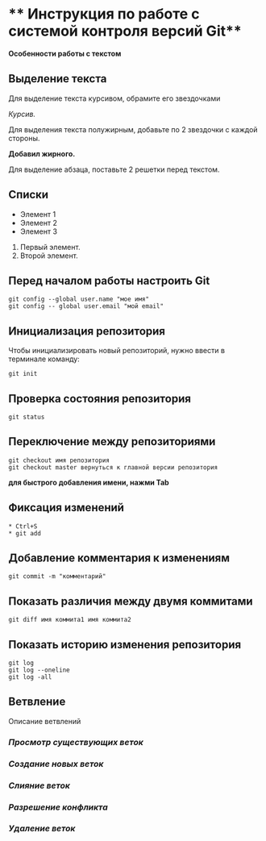 # ** Инструкция по работе с системой контроля версий Git**

**Особенности работы с текстом**

## Выделение текста

Для выделение текста курсивом, обрамите его звездочками 

*Курсив.*

Для выделения текста полужирным, добавьте по 2 звездочки  с каждой стороны.

**Добавил жирного.**

Для выделение абзаца, поставьте 2 решетки перед текстом.

## Списки

* Элемент 1
* Элемент 2
* Элемент 3

1. Первый элемент.
2. Второй элемент.




## Перед началом работы настроить Git

    git config --global user.name "мое имя"
    git config -- global user.email "мой email"

## Инициализация репозитория

Чтобы инициализировать новый репозиторий, нужно ввести в терминале команду:

    git init

## Проверка состояния репозитория 


    git status


## Переключение между репозиториями

    git checkout имя репозитория
    git checkout master вернуться к главной версии репозитория
**для быстрого добавления имени, нажми Tab**

## Фиксация изменений

    * Ctrl+S
    * git add

## Добавление комментария к изменениям

    git commit -m "комментарий"

## Показать различия между двумя коммитами

    git diff имя коммита1 имя коммита2

## Показать историю изменения репозитория

    git log
    git log --oneline
    git log -all

## Ветвление

Описание ветвлений


### *Просмотр существующих веток*



### *Создание новых веток*



### *Слияние веток*



### *Разрешение конфликта*



### *Удаление веток*